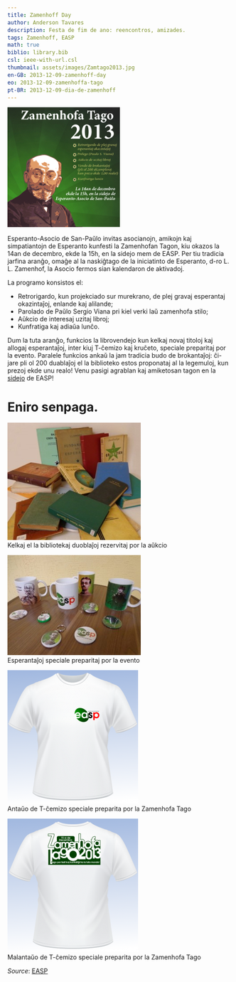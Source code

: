 ```yaml
---
title: Zamenhoff Day
author: Anderson Tavares
description: Festa de fim de ano: reencontros, amizades.
tags: Zamenhoff, EASP
math: true
biblio: library.bib
csl: ieee-with-url.csl
thumbnail: assets/images/Zamtago2013.jpg
en-GB: 2013-12-09-zamenhoff-day
eo: 2013-12-09-zamenhoffa-tago
pt-BR: 2013-12-09-dia-de-zamenhoff
---
```


![](assets/images/Zamtago2013.jpg)

Esperanto-Asocio de San-Paŭlo invitas asocianojn, amikojn kaj simpatiantojn de Esperanto kunfesti la Zamenhofan Tagon, kiu okazos la 14an de decembro, ekde la 15h, en la sidejo mem de EASP. 
Per tiu tradicia jarfina aranĝo, omaĝe al la naskiĝtago de la iniciatinto de Esperanto, d-ro L. L. Zamenhof, la Asocio fermos sian kalendaron de aktivadoj.

La programo konsistos el:

- Retrorigardo, kun projekciado sur murekrano, de plej gravaj esperantaj okazintaĵoj, enlande kaj alilande;
- Parolado de Paŭlo Sergio Viana pri kiel verki laŭ zamenhofa stilo;
- Aŭkcio de interesaj uzitaj libroj;
- Kunfratiga kaj adiaŭa lunĉo.

Dum la tuta aranĝo, funkcios la librovendejo kun kelkaj novaj titoloj kaj allogaj esperantaĵoj, inter kiuj T-ĉemizo kaj kruĉeto, speciale preparitaj por la evento. 
Paralele funkcios ankaŭ la jam tradicia budo de brokantaĵoj: ĉi-jare pli ol 200 duablaĵoj el la biblioteko estos proponataj al la legemuloj, kun prezoj ekde unu realo!
Venu pasigi agrablan kaj amiketosan tagon en la [sidejo](http://maps.google.com.br/maps/ms?hl=pt-BR&ie=UTF8&msa=0&msid=112651972385157311249.000469b034af0bf9bebd8&ll=-23.51949,-46.686273&spn=0.008618,0.013797&z=16) de EASP! 

# Eniro senpaga.

![](assets/images/brokantajhoj-300x264.jpg)<br>
Kelkaj el la bibliotekaj duoblaĵoj rezervitaj por la aŭkcio
 
![](assets/images/memorajhoj1-300x225.jpg)<br>
Esperantaĵoj speciale preparitaj por la evento

![](assets/images/chemizoZTF-294x300.png)<br>
Antaŭo de T-ĉemizo speciale preparita por la Zamenhofa Tago

![](assets/images/chemizoZTD-294x300.png)<br>
Malantaŭo de T-ĉemizo speciale preparita por la Zamenhofa Tago

_Source_: [EASP](http://easp.org.br/kuriero/?p=874)